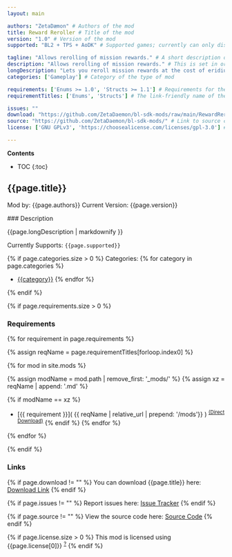 ```yaml
---
layout: main

authors: "ZetaDæmon" # Authors of the mod
title: Reward Reroller # Title of the mod
version: "1.0" # Version of the mod
supported: "BL2 + TPS + AoDK" # Supported games; currently can only display as "BL2", "BL2 + TPS", or "TPS"

tagline: "Allows rerolling of mission rewards." # A short description of the mod itself.
description: "Allows rerolling of mission rewards." # This is set in order to keep the SEO proper
longDescription: "Lets you reroll mission rewards at the cost of eridium. In multiplayer all players will be promted with the mission reward screen to reroll their own items.\n\nThankyou to Flare2V and alienoliver for the original work in BL2Fix." # Description of what the mod can do
categories: ['Gameplay'] # Category of the type of mod

requirements: ['Enums >= 1.0', 'Structs >= 1.1'] # Requirements for the given mod
requirementTitles: ['Enums', 'Structs'] # The link-friendly name of the requirements

issues: ""
download: "https://github.com/ZetaDaemon/bl-sdk-mods/raw/main/RewardReroller/RewardReroller.zip"
source: "https://github.com/ZetaDaemon/bl-sdk-mods/" # Link to source code
license: ['GNU GPLv3', 'https://choosealicense.com/licenses/gpl-3.0'] # License name, link about the license from https://choosealicense.com/

---
```

**Contents**
* TOC
{:toc}

## {{page.title}}

Mod by: {{page.authors}}
Current Version: {{page.version}}

<p></p>
### Description

{{page.longDescription | markdownify }}

Currently Supports: `{{page.supported}}`

{% if page.categories.size > 0 %}
Categories:
{% for category in page.categories %}
  * [{{category}}](/types/{{category}})
{% endfor %}
<p></p>
{% endif %}

{% if page.requirements.size > 0 %}
### Requirements

{% for requirement in page.requirements %}

{% assign reqName = page.requirementTitles[forloop.index0] %}

{% for mod in site.mods %}

{% assign modName = mod.path | remove_first: '_mods/' %}
{% assign xz = reqName | append: '.md' %}

{% if modName == xz %}
* [{{ requirement }}]( {{ reqName | relative_url | prepend: '/mods'}} ) <sup>[(Direct Download)]({{mod.download}})</sup>
{% endif %}
{% endfor %}

{% endfor %}
<p></p>
{% endif %}

### Links

{% if page.download != "" %}
You can download {{page.title}} here: [Download Link]({{page.download}})
{% endif %}

{% if page.issues != "" %}
Report issues here: [Issue Tracker]({{page.issues}})
{% endif %}

{% if page.source != "" %}
View the source code here: [Source Code]({{page.source}})
{% endif %}

{% if page.license.size > 0 %}
This mod is licensed using {{page.license[0]}} <sup>[?]({{page.license[1]}})</sup>
{% endif %}
